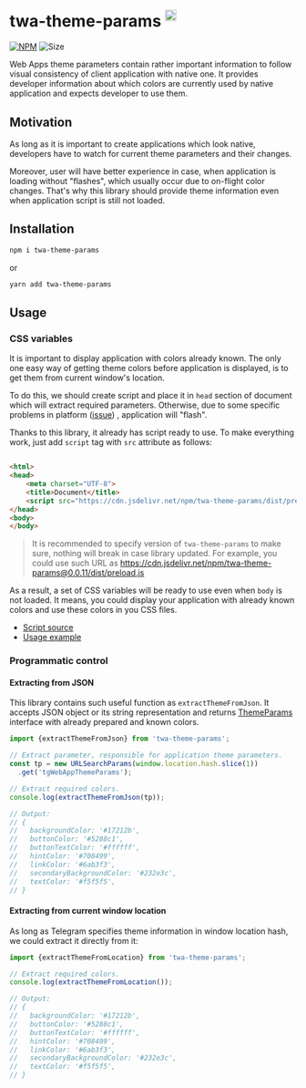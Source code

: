 # twa-theme-params <sup><img src="https://static.npmjs.com/255a118f56f5346b97e56325a1217a16.svg" alt="ts" width="20"/></sup>

[npm-badge]: https://img.shields.io/npm/v/twa-theme-params?logo=npm

[npm-link]: https://npmjs.com/package/twa-theme-params

[size-badge]: https://img.shields.io/bundlephobia/minzip/twa-theme-params

[![NPM][npm-badge]][npm-link]
![Size][size-badge]

Web Apps theme parameters contain rather important information to follow visual
consistency of client application with native one. It provides developer
information about which colors are currently used by native application and
expects developer to use them.

## Motivation

As long as it is important to create applications which look native, developers
have to watch for current theme parameters and their changes.

Moreover, user will have better experience in case, when application is loading
without "flashes", which usually occur due to on-flight color changes. That's
why this library should provide theme information even when application script
is still not loaded.

## Installation

```bash  
npm i twa-theme-params
```  

or

```bash  
yarn add twa-theme-params
```

## Usage

### CSS variables

It is important to display application with colors already known. The only one
easy way of getting theme colors before application is displayed, is to get them
from current window's location.

To do this, we should create script and place it in `head` section of document
which will extract required parameters. Otherwise, due to some specific problems
in platform ([issue](https://github.com/Telegram-Web-Apps/twa/issues/12))
, application will "flash".

Thanks to this library, it already has script ready to use. To make
everything work, just add `script` tag with `src` attribute as follows:

```html

<html>
<head>
    <meta charset="UTF-8">
    <title>Document</title>
    <script src="https://cdn.jsdelivr.net/npm/twa-theme-params/dist/preload.js"></script>
</head>
<body>
</body>
```

> It is recommended to specify version of `twa-theme-params` to make sure,
> nothing will break in case library updated. For example, you could use
> such URL as https://cdn.jsdelivr.net/npm/twa-theme-params@0.0.11/dist/preload.js

As a result, a set of CSS variables will be ready to use even when `body` is not
loaded. It means, you could display your application with already known colors
and use these colors in you CSS files.

- [Script source](https://github.com/Telegram-Web-Apps/sdk/blob/master/packages/theme-params/src/preload/run.ts)
- [Usage example](https://github.com/Telegram-Web-Apps/sdk/blob/master/packages/theme-params/preview.html)

### Programmatic control

#### Extracting from JSON

This library contains such useful function as `extractThemeFromJson`. It accepts
JSON object or its string representation and
returns [ThemeParams](https://github.com/Telegram-Web-Apps/sdk/blob/master/packages/theme-params/src/types.ts#L7)
interface with already prepared and known colors.

```typescript
import {extractThemeFromJson} from 'twa-theme-params';

// Extract parameter, responsible for application theme parameters.
const tp = new URLSearchParams(window.location.hash.slice(1))
  .get('tgWebAppThemeParams');

// Extract required colors.
console.log(extractThemeFromJson(tp));

// Output:
// {
//   backgroundColor: '#17212b',
//   buttonColor: '#5288c1',
//   buttonTextColor: '#ffffff',
//   hintColor: '#708499',
//   linkColor: '#6ab3f3',
//   secondaryBackgroundColor: '#232e3c',
//   textColor: '#f5f5f5',
// }
```

#### Extracting from current window location

As long as Telegram specifies theme information in window location hash, we
could extract it directly from it:

```typescript
import {extractThemeFromLocation} from 'twa-theme-params';

// Extract required colors.
console.log(extractThemeFromLocation());

// Output:
// {
//   backgroundColor: '#17212b',
//   buttonColor: '#5288c1',
//   buttonTextColor: '#ffffff',
//   hintColor: '#708499',
//   linkColor: '#6ab3f3',
//   secondaryBackgroundColor: '#232e3c',
//   textColor: '#f5f5f5',
// }
```
